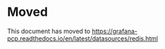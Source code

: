 # Moved

This document has moved to https://grafana-pcp.readthedocs.io/en/latest/datasources/redis.html
